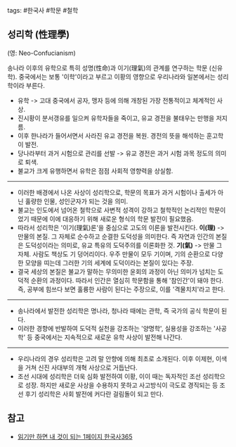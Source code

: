 tags: #한국사 #학문 #철학

## 성리학 (性理學)
(영: Neo-Confucianism)

송나라 이후의 유학으로 특히 성명(性命)과 이기(理氣)의 관계를 연구하는 학문 (신유학). 중국에서는 보통 '이학'이라고 부르고 이황의 영향으로 우리나라와 일본에서는 성리학이라 부른다.

- 유학 -> 고대 중국에서 공자, 맹자  등에 의해 개창된 가장 전통적이고 체계적인 사상.
- 진시황이 분서갱유를 일으켜 유학자들을 죽이고, 유교 경전을 불태우는 만행을 저지름.
- 이후 한나라가 들어서면서 사라진 유교 경전을 복원. 경전의 뜻을 해석하는 훈고학이 발전.
- 당나라부터 과거 시험으로 관리를 선발 -> 유교 경전은 과거 시험 과목 정도의 의미로 퇴색.
- 불교가 크게 유행하면서 유학은 점점 사회적 영향력을 상실함.

<hr />

- 이러한 배경에서 나온 사상이 성리학으로, 학문의 목표가 과거 시험이나 출세가 아닌 훌량한 인물, 성인군자가 되는 것을 의미.
- 불교는 인도에서 넘어온 철학으로 사변적 성격이 강하고 철학적인 논리적인 학문이었기 때문에 이에 대응하기 위해 새로운 형식의 학문 발전이 필요했음.
- 따라서 성리학은 '이기(理氣)론'을 중심으로 고도의 이론을 발전시킨다.
	**이(理)** -> 만물의 본질. 그 자체로 순수하고 순결한 도덕성을 의미한다. 즉 자연과 인간의 본질은 도덕성이라는 의미로, 유교 특유의 도덕주의를 이론화한 것.
	**기(氣)** ->  만물 그 자체. 사람도 책상도 기 덩어리이다. 우주 만물이 모두 기이며, 기의 순환으로 다양한 모양을 띠는데 그러한 기의 세계에 도덕이라는 본질이 있다는 주장.
- 결국 세상의 본질은 불교가 말하는 무의미한 윤회의 과정이 아닌 의미가 넘치는 도덕적 순환의 과정이다. 따라서 인간은 열심히 학문함을 통해 '참인간'이 돼야 한다. 즉, 공부에 힘쓰다 보면 훌륭한 사람이 된다는 주장으로, 이를 '격물치치'라고 한다.

<hr />

- 송나라에서 발전한 성리학은 명나라, 청나라 때에는 관학, 즉 국가의 공식 학문이 된다.
- 이러한 경향에 반발하여 도덕적 실천을 강조하는 '양명학', 실용성을 강조하는 '사공학' 등 중국에서는 지속적으로 새로운 유학 사상이 발전해 나간다.

<hr />

- 우리나라의 경우 성리학은 고려 말 안향에 의해 최초로 소개된다. 이후 이제현, 이색을 거쳐 신진 사대부의 개혁 사상으로 거듭난다.
- 조선 시대에 성리학은 더욱 심화 발전하여 이황, 이이 때는 독자적인  조선 성리학으로 성장. 하지만 새로운 사상을 수용하지 못하고 사고방식이 극도로 경직되는 등 조선 후기 성리학은 사회 발전에 커다란 걸림돌이 되고 만다.

## 참고
- [읽기만 하면 내 것이 되는 1페이지 한국사365](http://www.yes24.com/Product/Goods/90460886)